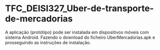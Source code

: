# TFC_DEISI327_Uber-de-transporte-de-mercadorias

A aplicação (protótipo) pode ser instalada em dispositivos móveis com sistema Android. Fazendo o download do ficheiro UberMercadorias.apk e prosseguindo as instruções de instalação.
